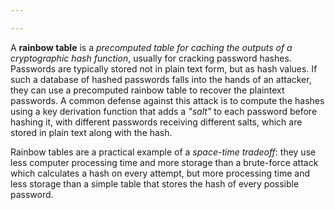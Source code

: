 ```yaml
---

---
```


A **rainbow table** is a *precomputed table for caching the outputs of a cryptographic hash function*, usually for cracking password hashes. Passwords are typically stored not in plain text form, but as hash values. If such a database of hashed passwords falls into the hands of an attacker, they can use a precomputed rainbow table to recover the plaintext passwords. A common defense against this attack is to compute the hashes using a key derivation function that adds a *"salt"* to each password before hashing it, with different passwords receiving different salts, which are stored in plain text along with the hash.

Rainbow tables are a practical example of a *space-time tradeoff*: they use less computer processing time and more storage than a brute-force attack which calculates a hash on every attempt, but more processing time and less storage than a simple table that stores the hash of every possible password. 
